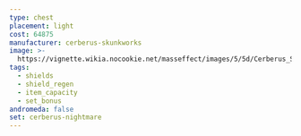 ```yaml
---
type: chest
placement: light
cost: 64875
manufacturer: cerberus-skunkworks
image: >-
  https://vignette.wikia.nocookie.net/masseffect/images/5/5d/Cerberus_Shade_Female.png/revision/latest?cb=20160619125819
tags:
  - shields
  - shield_regen
  - item_capacity
  - set_bonus
andromeda: false
set: cerberus-nightmare
---
```

